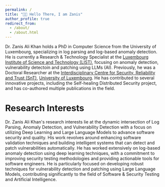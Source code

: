 ```yaml
---
permalink: /
title: "👋🏼 Hello There, I am Zanis"
author_profile: true
redirect_from: 
  - /about/
  - /about.html
---
```


Dr. Zanis Ali Khan holds a PhD in Computer Science from the University of Luxembourg, specializing in log parsing and log-based anomaly detection. He is currently a Research & Technology Specialist at the [Luxembourg Institute of Science and Technology (LIST)](https://www.list.lu/), focusing on anomaly detection, vulnerability detectoin and patching using LLMs (AI). Previously, he was a Doctoral Researcher at the [Interdisciplinary Centre for Security, Reliability and Trust (SnT)](https://www.uni.lu/snt), [University of Luxembourg](https://www.uni.lu/). He has contributed to several innovative projects, including the Self-healing Distributed Security project, and has co-authored multiple publications in the field.

Research Interests
======
Dr. Zanis Ali Khan's research interests lie at the dynamic intersection of Log Parsing, Anomaly Detection, and Vulnerability Detection with a focus on utilizing Deep Learning and Large Language Models to advance software security and quality. His work revolves around enhancing software validation techniques and building intelligent systems that can detect and patch vulnerabilities automatically. He has worked extensively on log-based anomaly detection using deep learning techniques, with a commitment to improving security testing methodologies and providing actionable tools for software engineers. He is particularly focused on developing robust techniques for vulnerability detection and patching using Large Language Models, contributing significantly to the field of Software & Security Testing and Artificial Intelligence.
